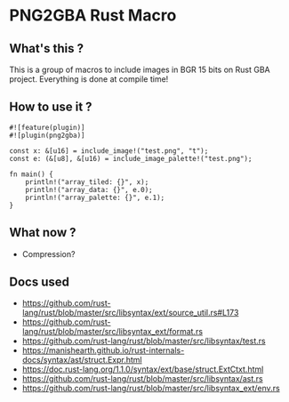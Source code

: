 # PNG2GBA Rust Macro

## What's this ?
This is a group of macros to include images in BGR 15 bits on Rust GBA project.
Everything is done at compile time!

## How to use it ?
```
#![feature(plugin)]
#![plugin(png2gba)]

const x: &[u16] = include_image!("test.png", "t");
const e: (&[u8], &[u16) = include_image_palette!("test.png");

fn main() {
    println!("array_tiled: {}", x);
    println!("array_data: {}", e.0);
    println!("array_palette: {}", e.1);
}
```

## What now ?
- Compression?

## Docs used
- https://github.com/rust-lang/rust/blob/master/src/libsyntax/ext/source_util.rs#L173
- https://github.com/rust-lang/rust/blob/master/src/libsyntax_ext/format.rs
- https://github.com/rust-lang/rust/blob/master/src/libsyntax/test.rs
- https://manishearth.github.io/rust-internals-docs/syntax/ast/struct.Expr.html
- https://doc.rust-lang.org/1.1.0/syntax/ext/base/struct.ExtCtxt.html
- https://github.com/rust-lang/rust/blob/master/src/libsyntax/ast.rs
- https://github.com/rust-lang/rust/blob/master/src/libsyntax_ext/env.rs
